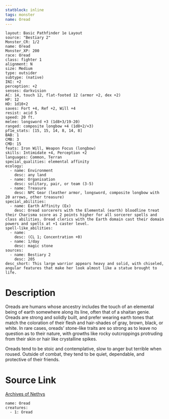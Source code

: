 ```yaml
---
statblock: inline
tags: monster
name: Oread
---
```

```statblock
layout: Basic Pathfinder 1e Layout
source: "Bestiary 2"
Monster_CR: 1/2
name: Oread
Monster_XP: 200
race: Oread
class: fighter 1
alignment: N
size: Medium
type: outsider
subtype: (native)
INI: +2
perception: +2
senses: darkvision
AC: 14, touch 12, flat-footed 12 (armor +2, dex +2)
HP: 12
HD: 1d10+2
saves: Fort +4, Ref +2, Will +4
resist: acid 5
speed: 20 ft.
melee: longsword +3 (1d8+3/19-20)
ranged: composite longbow +4 (1d8+2/×3)
pf1e_stats: [15, 15, 14, 8, 14, 8]
BAB: 1
CMB: 3
CMD: 15
feats: Iron Will, Weapon Focus (longbow)
skills: Intimidate +4, Perception +2
languages: Common, Terran
special_qualities: elemental affinity
ecology:
  - name: Environment
    desc: any land
  - name: Organisation
    desc: solitary, pair, or team (3-5)
  - name: Treasure
    desc: NPC Gear (leather armor, longsword, composite longbow with 20 arrows, other treasure)
special_abilities:
  - name: Earth Affinity (Ex)
    desc: Oread sorcerers with the Elemental (earth) bloodline treat their Charisma score as 2 points higher for all sorcerer spells and class abilities. Oread clerics with the Earth domain cast their domain powers and spells at +1 caster level.
spell-like_abilities:
  - name:
    desc: (CL 1; Concentration +0)
  - name: 1/day
    desc: magic stone
sources:
  - name: Bestiary 2
    desc: 205
desc_short: This large warrior appears heavy and solid, with chiseled, angular features that make her look almost like a statue brought to life.
```
# Description
Oreads are humans whose ancestry includes the touch of an elemental being of earth somewhere along its line, often that of a shaitan genie. Oreads are strong and solidly built, and prefer wearing earth tones that match the coloration of their flesh and hair-shades of gray, brown, black, or white. In rare cases, oreads’ stone-like traits are so strong as to leave no question as to their nature, with growths like rocky outcroppings protruding from their skin or hair like crystalline spikes.

Oreads tend to be stoic and contemplative, slow to anger but terrible when roused. Outside of combat, they tend to be quiet, dependable, and protective of their friends.
# Source Link
[Archives of Nethys](https://aonprd.com/MonsterDisplay.aspx?ItemName=Oread)
```encounter-table
name: Oread
creatures:
  - 1: Oread
```
